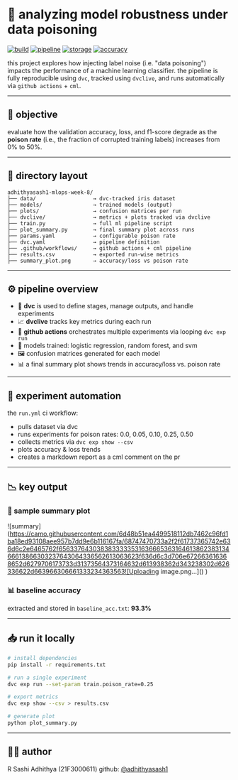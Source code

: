 # 🧪 analyzing model robustness under data poisoning

[![build](https://img.shields.io/badge/build-passing-brightgreen)](https://github.com/adhithyasash1/adhithyasash1-mlops-week-8/actions)
[![pipeline](https://img.shields.io/badge/dvc-cml--pipeline-blue)](https://dvc.org/doc/cml)
[![storage](https://img.shields.io/badge/data--versioning-enabled-yellow)](https://dvc.org)
[![accuracy](https://img.shields.io/badge/baseline%20accuracy-93.3%25-blue)](baseline_acc.txt)

this project explores how injecting label noise (i.e. "data poisoning") impacts the performance of a machine learning classifier. the pipeline is fully reproducible using `dvc`, tracked using `dvclive`, and runs automatically via `github actions` + `cml`.

---

## 🧠 objective

evaluate how the validation accuracy, loss, and f1-score degrade as the **poison rate** (i.e., the fraction of corrupted training labels) increases from 0% to 50%.

---

## 📂 directory layout

```
adhithyasash1-mlops-week-8/
├── data/                  → dvc-tracked iris dataset
├── models/                → trained models (output)
├── plots/                 → confusion matrices per run
├── dvclive/               → metrics + plots tracked via dvclive
├── train.py               → full ml pipeline script
├── plot_summary.py        → final summary plot across runs
├── params.yaml            → configurable poison rate
├── dvc.yaml               → pipeline definition
├── .github/workflows/     → github actions + cml pipeline
├── results.csv            → exported run-wise metrics
├── summary_plot.png       → accuracy/loss vs poison rate
```

---

## ⚙️ pipeline overview

* 💾 **dvc** is used to define stages, manage outputs, and handle experiments
* 📈 **dvclive** tracks key metrics during each run
* 🧪 **github actions** orchestrates multiple experiments via looping `dvc exp run`
* 🧮 models trained: logistic regression, random forest, and svm
* 🖼️ confusion matrices generated for each model
* 📊 a final summary plot shows trends in accuracy/loss vs. poison rate

---

## 🔁 experiment automation

the `run.yml` ci workflow:

* pulls dataset via dvc
* runs experiments for poison rates: 0.0, 0.05, 0.10, 0.25, 0.50
* collects metrics via `dvc exp show --csv`
* plots accuracy & loss trends
* creates a markdown report as a cml comment on the pr

---

## 📉 key output

### 🔬 sample summary plot

![summary](https://camo.githubusercontent.com/6d48b51ea4499518112db7462c96fd1ba18ed93108aee957b7dd9e6b116167fa/68747470733a2f2f61737365742e636d6c2e6465762f656337643038383333353163666536316461386238313466613866303237643064336562613063623f636d6c3d706e672663616368652d6279706173733d31373564373164632d613938362d343238302d626336622d663966306661333234363563![Uploading image.png…]()
)

### 📊 baseline accuracy

extracted and stored in `baseline_acc.txt`: **93.3%**

---

## 📥 run it locally

```bash
# install dependencies
pip install -r requirements.txt

# run a single experiment
dvc exp run --set-param train.poison_rate=0.25

# export metrics
dvc exp show --csv > results.csv

# generate plot
python plot_summary.py
```

---

## 🙋‍♂️ author

R Sashi Adhithya (21F3000611)
github: [@adhithyasash1](https://github.com/adhithyasash1)
